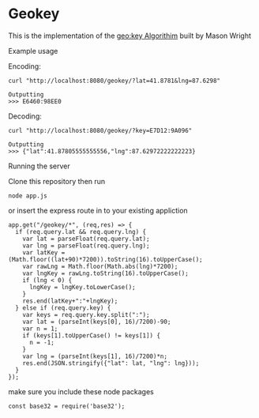 
# Geokey
This is the implementation of the [geo:key Algorithim](https://www.linkedin.com/pulse/geokey-new-open-memorable-geocoding-system-jaime-olivares) built by Mason Wright

Example usage

Encoding: 
```
curl "http://localhost:8080/geokey/?lat=41.8781&lng=87.6298"

Outputting
>>> E6460:98EE0
```
Decoding: 
```
curl "http://localhost:8080/geokey/?key=E7D12:9A096"

Outputting
>>> {"lat":41.87805555555556,"lng":87.62972222222223}
```

Running the server

Clone this repository then run
```
node app.js
```
or insert the express route in to your existing appliction
```
app.get("/geokey/*", (req,res) => {
  if (req.query.lat && req.query.lng) {
    var lat = parseFloat(req.query.lat);
    var lng = parseFloat(req.query.lng);
    var latKey = (Math.floor((lat+90)*7200)).toString(16).toUpperCase();
    var rawLng = Math.floor(Math.abs(lng)*7200);
    var lngKey = rawLng.toString(16).toUpperCase();
    if (lng < 0) {
      lngKey = lngKey.toLowerCase();
    }
    res.end(latKey+":"+lngKey);
  } else if (req.query.key) {
    var keys = req.query.key.split(":");
    var lat = (parseInt(keys[0], 16)/7200)-90;
    var n = 1;
    if (keys[1].toUpperCase() != keys[1]) {
      n = -1;
    }
    var lng = (parseInt(keys[1], 16)/7200)*n;
    res.end(JSON.stringify({"lat": lat, "lng": lng}));
  }
});
```
make sure you include these node packages
```
const base32 = require('base32');
```